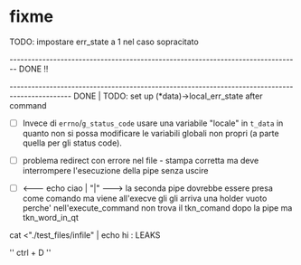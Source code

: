 # fixme

<!-- - [ ] Exit con lo status code dell'ultimo commando invece di 126 quando si fa CTRL + D

    ```
    ^D
    ``` -->
<!-- 
- [ ] Unset deve verificare se il nome della variabile e' corretta o meno. Se c'e' n'e' almeno una non valida, imposta lo status_code a 1 ma prosegue comunque con gli altri argomenti
    ```
    unset PWD 1err HOME
    ``` -->
TODO: impostare err_state a 1 nel caso sopracitato

<!-- - [ ] Export += lascia `1 byte` di leak e non funziona.
    ```
    export cia+=cia
    ^D
    ```
- [ ] Export di una variabile senza un valore (`...=...`) dovrebbe creare la variabile senza mostrarla in `env` e non scrivere `=...` dopo il suo nome
    ```
    export a
    ```
    - Es:
        ```
        export
        ...
        declare -x a
        ...
        ```
        ```
        ...
        env
        ...
        ```
- [ ] `ctrl + \` nell'input principale non deve fare niente
    ```
    echo ^\
    ```
- [ ] `cd` senza argomenti non funziona bene dopo aver fatto `unset` di `HOME`. Cio' funziona pero' con `cd ~`
    ```
    unset HOME
    cd
    ```
    <!-- ```
- [ ] segmentation fault con `""`/`''`
    ```
    ""
    ```
    oppure
    ```
    <builtin> "ciao" > out
    <builtin> "ciao" | ls
    ```
 -->

--------------------------------------------------------------------------------  DONE !!

<!-- - [ ] gestire meglio la priorita' dei dup2 per i builtin:
    - I redirect prevalgono sulle pipe.
        - se ho un redirect di input, ignoro la pipe[0] del commando precedente
        - se ho un redirect di output, ignoro la pipe[1] del commando corrente
    ```
    cat << eof | cat
    ciao
    eof
- [ ] myprompt$ echo caoisao>try/prova madonna puttan
        Type: 12, Value: echo
        Type: 11, Value:  
        Type: 13, Value: caoisao
        Type: 4, Value: >
        Type: 13, Value: try/prova
        Type: 11, Value:  
        Type: 12, Value: madonna --- questa non dovrebbe essere un comando
        Type: 11, Value:  
        Type: 13, Value: puttan
        Type: 7, Value: 
- [ ] `exit` in pipeline non freea tutto prima di uscire
    ```
    exit | echo
- [ ] ignorare l'input se e' composto da solo `whitespaces` (`man isspace`)

- [ ] 'echo by>try/prova jo' nelle builtin il prompt si ripresenta nel file e rimane la' fino a chiusura
    ``` -->
----------------------------------------------------------------------------------------------- DONE | TODO: set up (*data)->local_err_state after command
- [ ] Invece di `errno`/`g_status_code` usare una variabile "locale" in `t_data` in quanto non si possa modificare le variabili globali non propri (a parte quella per gli status code).

- [ ] problema redirect con errore nel file - stampa corretta ma deve interrompere l'esecuzione della pipe senza uscire

- [ ] <--- echo ciao | "|" ---> la seconda pipe dovrebbe essere presa come comando ma viene all'execve gli
    gli arriva una holder vuoto perche' nell'execute_command non trova il tkn_comand dopo la pipe ma tkn_word_in_qt



cat <"./test_files/infile" | echo hi  : LEAKS

'' ctrl + D ''